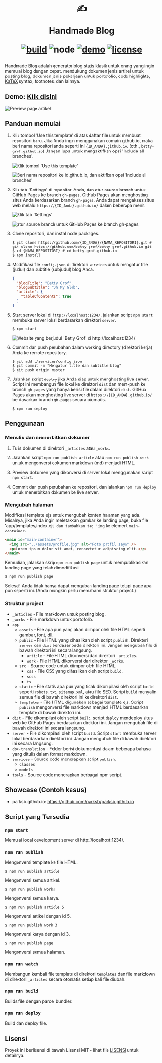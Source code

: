 <div align="center">
  <h1>

  ✍️

  Handmade Blog

  [![build](https://img.shields.io/github/workflow/status/ParkSB/handmade-blog/Node%20CI/master?style=flat-square)](https://github.com/ParkSB/handmade-blog/actions?query=workflow%3A%22Node+CI%22) ![node](https://img.shields.io/badge/node-%3E%3D%2010.0-brightgreen?style=flat-square) [![demo](https://img.shields.io/netlify/3f01acb3-1107-470a-914f-90d100b87d85?label=demo&style=flat-square)](https://handmade-blog.netlify.com/) [![license](https://img.shields.io/github/license/ParkSB/handmade-blog?style=flat-square)](LICENSE)

  </h1>
</div>

Handmade Blog adalah generator blog statis klasik untuk orang yang ingin memulai blog dengan cepat. mendukung dokumen jenis artikel untuk posting blog, dokumen jenis pekerjaan untuk portofolio, code highlights, [KaTeX](https://katex.org/) syntax, footnotes, dan lainnya.

## Demo: [Klik disini](https://handmade-blog.netlify.com/)

![Preview page artikel](https://user-images.githubusercontent.com/6410412/74097056-be43d100-4b4a-11ea-806b-7bd263d7f623.png)

## Panduan memulai

1. Klik tombol 'Use this template' di atas daftar file untuk membuat repositori baru. Jika Anda ingin menggunakan domain github.io, maka beri nama repositori anda seperti ini `{ID_ANDA}.github.io`. (cth., `betty-grof.github.io`) Jangan lupa untuk mengaktifkan opsi 'Include all branches'.

    ![Klik tombol 'Use this template'](https://user-images.githubusercontent.com/6410412/93741226-f524ae00-fc26-11ea-8f88-ba634d2de66b.png)

    ![Beri nama repositori ke id.github.io, dan aktifkan opsi 'Include all branches'](https://user-images.githubusercontent.com/6410412/93741223-f48c1780-fc26-11ea-9980-8911e531a29c.png)

2. Klik tab 'Settings' di repositori Anda, dan atur source branch untuk GitHub Pages ke branch `gh-pages`. GitHub Pages akan menghosting situs Anda berdasarkan branch `gh-pages`. Anda dapat mengakses situs web melalui `https://{ID_Anda}.github.io/` dalam beberapa menit.

    ![Klik tab 'Settings'](https://user-images.githubusercontent.com/6410412/93750006-d11c9900-fc35-11ea-9ac1-4f92216f28f9.png)

    ![atur source branch untuk GitHub Pages ke branch gh-pages](https://user-images.githubusercontent.com/6410412/93741218-f2c25400-fc26-11ea-9e30-eddb9a2a3b3f.png)

3. Clone repositori, dan instal node packages.

    ```shell script
    $ git clone https://github.com/{ID_ANDA}/{NAMA_REPOSITORI}.git # git clone https://github.com/betty-grof/betty-grof.github.io.git
    $ cd {NAMA_REPOSITORI} # cd betty-grof.github.io
    $ npm install
    ```

4. Modifikasi file `config.json` di direktori `services` untuk mengatur title (judul) dan subtitle (subjudul) blog Anda.

    ```json
    {
      "blogTitle": "Betty Grof",
      "blogSubtitle": "Oh My Glob",
      "article": {
        "tableOfContents": true 
      }
    }
    ```

5. Start server lokal di `http://localhost:1234/`. jalankan script `npm start` membuka server lokal berdasarkan direktori `server`.

    ```shell script
    $ npm start
    ```
   
    ![Website yang berjudul 'Betty Grof' di http://localhost:1234/](https://user-images.githubusercontent.com/6410412/93754683-155f6780-fc3d-11ea-99de-92c747c103f9.png)
    
6. Commit dan push perubahan dalam working directory (direktori kerja) Anda ke remote repository.

   ```shell script
   $ git add ./services/config.json
   $ git commit -m "Mengatur title dan subtitle blog"
   $ git push origin master
   ```

7. Jalankan script `deploy` jika Anda siap untuk menghosting live server. Script ini membangun file lokal ke direktori `dist` dan mem-push ke branch `gh-pages` yang hanya berisi file dalam direktori `dist`. GitHub Pages akan menghosting live server di `https://{ID_ANDA}.github.io/` berdasarkan branch `gh-pages` secara otomatis.

    ```shell script
    $ npm run deploy
    ```

## Penggunaan

### Menulis dan menerbitkan dokumen

1. Tulis dokumen di direktori `_articles` atau `_works`.

2. Jalankan script `npm run publish article` atau `npm run publish work` untuk mengonversi dokumen markdown (md) menjadi HTML.

3. Preview dokumen yang dikonversi di server lokal menggunakan script `npm start`.

4. Commit dan push perubahan ke repositori, dan jalankan `npm run deploy` untuk menerbitkan dokumen ke live server.

### Mengubah halaman

Modifikasi template ejs untuk mengubah konten halaman yang ada. Misalnya, jika Anda ingin meletakkan gambar ke landing page, buka file ʻapp/templates/index.ejs` dan tambahkan tag ʻimg` ke element `main-container`.

```html
<main id="main-container">
  <img src="../assets/profile.jpg" alt="Foto profil saya" />
  <p>Lorem ipsum dolor sit amet, consectetur adipiscing elit.</p>
</main>
```

Kemudian, jalankan skrip `npm run publish page` untuk mempublikasikan landing page yang telah dimodifikasi.

```shell script
$ npm run publish page
```

Selesai! Anda tidak hanya dapat mengubah landing page tetapi page apa pun seperti ini. (Anda mungkin perlu memahami struktur project.)

### Struktur project

* `_articles` - File markdown untuk posting blog.
* `_works` - File markdown untuk portofolio.
* `app`
  * `assets` - File apa pun yang akan diimpor oleh file HTML seperti gambar, font, dll.
  * `public` - File HTML yang dihasilkan oleh script `publish`. Direktori `server` dan `dist` berdasar pada direktori ini. Jangan mengubah file di bawah direktori ini secara langsung.
    * `article` - File HTML dikonversi dari direktori `_articles`.
    * `work` - File HTML dikonversi dari direktori `_works`.
  * `src` - Source code untuk diimpor oleh file HTML.
    * `css` - File CSS yang dihasilkan oleh script `build`.
    * `scss`
    * `ts`
  * `static` - File statis apa pun yang tidak dikompilasi oleh script `build` seperti `robots.txt`, `sitemap.xml`, atau file SEO. Script `build` menyalin semua file di bawah direktori ini ke direktori `dist`. 
  * `templates` - File HTML digunakan sebagai template ejs. Script `publish` mengonversi file markdown menjadi HTML berdasarkan template di bawah direktori ini.
* `dist` - File dikompilasi oleh script `build`. script `deploy` mendeploy situs web ke GitHub Pages berdasarkan direktori ini. Jangan mengubah file di bawah direktori ini secara langsung.
* `server` - File dikompilasi oleh script `build`. Script `start` membuka server lokal berdasarkan direktori ini. Jangan mengubah file di bawah direktori ini secara langsung.
* `doc-translation` - Folder berisi dokumentasi dalam beberapa bahasa yang ditulis dalam format markdown.
* `services` - Source code menerapkan script `publish`.
  * `classes`
  * `models`
* `tools` - Source code menerapkan berbagai npm script.

## Showcase (Contoh kasus)

* parksb.github.io: https://github.com/parksb/parksb.github.io

## Script yang Tersedia

### `npm start`

Memulai local development server di http://localhost:1234/.

### `npm run publish`

Mengonversi template ke file HTML.

```shell script
$ npm run publish article
```

Mengonversi semua artikel.

```shell script
$ npm run publish works
```

Mengonversi semua karya.

```shell script
$ npm run publish article 5
```

Mengonversi artikel dengan id 5.

```shell script
$ npm run publish work 3
```

Mengonversi karya dengan id 3.

```shell script
$ npm run publish page
```

Mengonversi semua halaman.

### `npm run watch`

Membangun kembali file template di direktori `templates` dan file markdown di direktori `_articles` secara otomatis setiap kali file diubah.

### `npm run build`

Builds file dengan parcel bundler.

### `npm run deploy`

Build dan deploy file.

## Lisensi

Proyek ini berlisensi di bawah Lisensi MIT - lihat file [LISENSI](LISENSI) untuk detailnya.
